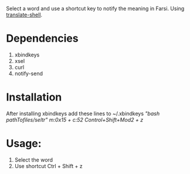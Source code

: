 Select a word and use a shortcut key to notify the meaning in Farsi.
Using [translate-shell](https://github.com/soimort/translate-shell).

# Dependencies
1. xbindkeys
2. xsel
3. curl
4. notify-send

# Installation
After installing xbindkeys add these lines to ~/.xbindkeys
_"bash pathTofiles/seltr"_ 
    _m:0x15 + c:52_ 
    _Control+Shift+Mod2 + z_
  

# Usage:
1. Select the word
2. Use shortcut Ctrl + Shift + z
